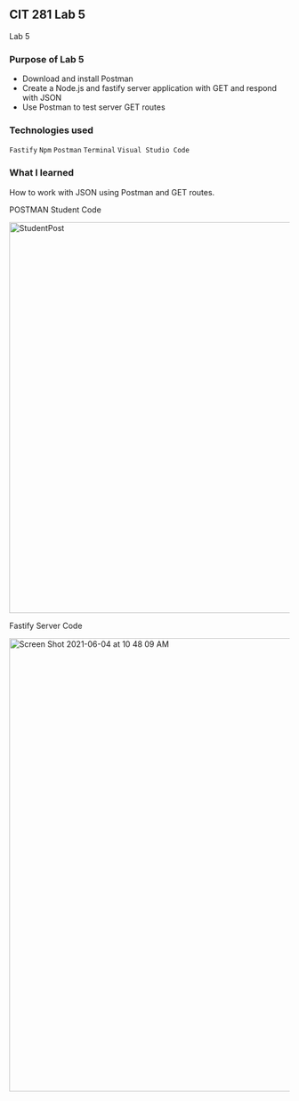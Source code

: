 ## CIT 281 Lab 5

Lab 5
### Purpose of Lab 5
* Download and install Postman
* Create a Node.js and fastify server application with GET and respond with JSON
* Use Postman to test server GET routes


### Technologies used
`Fastify`
`Npm`
`Postman`
`Terminal`
`Visual Studio Code`


### What I learned
How to work with JSON using Postman and GET routes. 


POSTMAN Student Code

<img width="701" alt="StudentPost" src="https://user-images.githubusercontent.com/84147507/120842928-490bc480-c522-11eb-9247-5c7ec404cf63.png">

Fastify Server Code 

<img width="813" alt="Screen Shot 2021-06-04 at 10 48 09 AM" src="https://user-images.githubusercontent.com/84147507/120842997-6345a280-c522-11eb-8586-4f8c94b5a80a.png">
